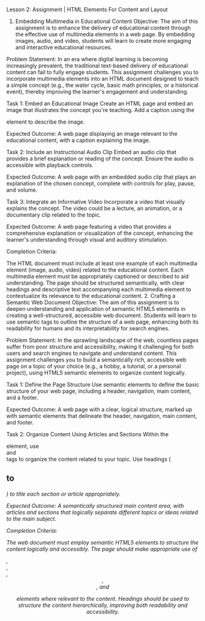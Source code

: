 Lesson 2: Assignment | HTML Elements For Content and Layout

1. Embedding Multimedia in Educational Content
Objective: The aim of this assignment is to enhance the delivery of educational content through the effective use of multimedia elements in a web page. By embedding images, audio, and video, students will learn to create more engaging and interactive educational resources.

Problem Statement: In an era where digital learning is becoming increasingly prevalent, the traditional text-based delivery of educational content can fail to fully engage students. This assignment challenges you to incorporate multimedia elements into an HTML document designed to teach a simple concept (e.g., the water cycle, basic math principles, or a historical event), thereby improving the learner's engagement and understanding.

Task 1: Embed an Educational Image Create an HTML page and embed an image that illustrates the concept you're teaching. Add a caption using the <figcaption> element to describe the image.

Expected Outcome: A web page displaying an image relevant to the educational content, with a caption explaining the image.

Task 2: Include an Instructional Audio Clip Embed an audio clip that provides a brief explanation or reading of the concept. Ensure the audio is accessible with playback controls.

Expected Outcome: A web page with an embedded audio clip that plays an explanation of the chosen concept, complete with controls for play, pause, and volume.

Task 3: Integrate an Informative Video Incorporate a video that visually explains the concept. The video could be a lecture, an animation, or a documentary clip related to the topic.

Expected Outcome: A web page featuring a video that provides a comprehensive explanation or visualization of the concept, enhancing the learner's understanding through visual and auditory stimulation.

Completion Criteria:

The HTML document must include at least one example of each multimedia element (image, audio, video) related to the educational content.
Each multimedia element must be appropriately captioned or described to aid understanding.
The page should be structured semantically, with clear headings and descriptive text accompanying each multimedia element to contextualize its relevance to the educational content.
2. Crafting a Semantic Web Document
Objective: The aim of this assignment is to deepen understanding and application of semantic HTML5 elements in creating a well-structured, accessible web document. Students will learn to use semantic tags to outline the structure of a web page, enhancing both its readability for humans and its interpretability for search engines.

Problem Statement: In the sprawling landscape of the web, countless pages suffer from poor structure and accessibility, making it challenging for both users and search engines to navigate and understand content. This assignment challenges you to build a semantically rich, accessible web page on a topic of your choice (e.g., a hobby, a tutorial, or a personal project), using HTML5 semantic elements to organize content logically.

Task 1: Define the Page Structure Use semantic elements to define the basic structure of your web page, including a header, navigation, main content, and a footer.

Expected Outcome: A web page with a clear, logical structure, marked up with semantic elements that delineate the header, navigation, main content, and footer.

Task 2: Organize Content Using Articles and Sections Within the <main> element, use <article> and <section> tags to organize the content related to your topic. Use headings (<h2> to <h6>) to title each section or article appropriately.

Expected Outcome: A semantically structured main content area, with articles and sections that logically separate different topics or ideas related to the main subject.

Completion Criteria:

The web document must employ semantic HTML5 elements to structure the content logically and accessibly.
The page should make appropriate use of <article>, <section>, <nav>, <header>,  <main> , and 
<footer>  elements where relevant to the content.
Headings should be used to structure the content hierarchically, improving both readability and accessibility.
